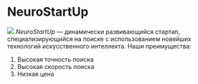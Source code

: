 # NeuroStartUp
![](https://netology-code.github.io/git-homeworks/introduction/assets/logo.png)
  *NeuroStartUp* — динамически развивающийся стартап, специализирующийся на поиске с использованием новейших технологий искусственного интеллекта.
  Наши преимущества:
1. Высокая точность поиска
2. Высокая скорость поиска
3. Низкая цена